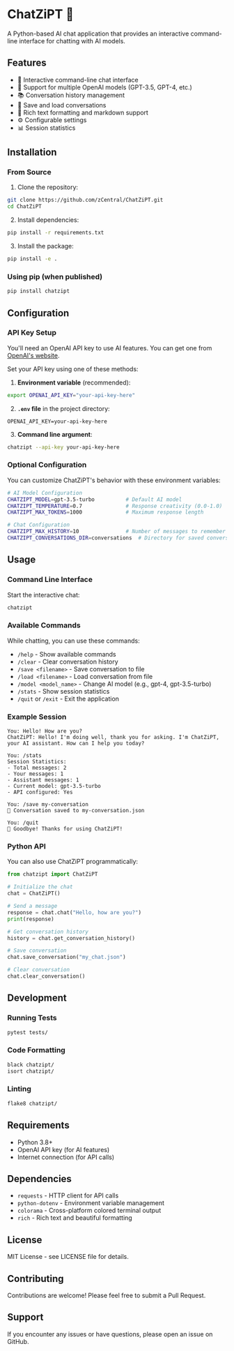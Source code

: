 # ChatZiPT 🤖

A Python-based AI chat application that provides an interactive command-line interface for chatting with AI models.

## Features

- 💬 Interactive command-line chat interface
- 🧠 Support for multiple OpenAI models (GPT-3.5, GPT-4, etc.)
- 📚 Conversation history management
- 💾 Save and load conversations
- 🎨 Rich text formatting and markdown support
- ⚙️ Configurable settings
- 📊 Session statistics

## Installation

### From Source

1. Clone the repository:
```bash
git clone https://github.com/zCentral/ChatZiPT.git
cd ChatZiPT
```

2. Install dependencies:
```bash
pip install -r requirements.txt
```

3. Install the package:
```bash
pip install -e .
```

### Using pip (when published)

```bash
pip install chatzipt
```

## Configuration

### API Key Setup

You'll need an OpenAI API key to use AI features. You can get one from [OpenAI's website](https://platform.openai.com/api-keys).

Set your API key using one of these methods:

1. **Environment variable** (recommended):
```bash
export OPENAI_API_KEY="your-api-key-here"
```

2. **`.env` file** in the project directory:
```
OPENAI_API_KEY=your-api-key-here
```

3. **Command line argument**:
```bash
chatzipt --api-key your-api-key-here
```

### Optional Configuration

You can customize ChatZiPT's behavior with these environment variables:

```bash
# AI Model Configuration
CHATZIPT_MODEL=gpt-3.5-turbo          # Default AI model
CHATZIPT_TEMPERATURE=0.7              # Response creativity (0.0-1.0)
CHATZIPT_MAX_TOKENS=1000              # Maximum response length

# Chat Configuration
CHATZIPT_MAX_HISTORY=10               # Number of messages to remember
CHATZIPT_CONVERSATIONS_DIR=conversations  # Directory for saved conversations
```

## Usage

### Command Line Interface

Start the interactive chat:

```bash
chatzipt
```

### Available Commands

While chatting, you can use these commands:

- `/help` - Show available commands
- `/clear` - Clear conversation history
- `/save <filename>` - Save conversation to file
- `/load <filename>` - Load conversation from file
- `/model <model_name>` - Change AI model (e.g., gpt-4, gpt-3.5-turbo)
- `/stats` - Show session statistics
- `/quit` or `/exit` - Exit the application

### Example Session

```
You: Hello! How are you?
ChatZiPT: Hello! I'm doing well, thank you for asking. I'm ChatZiPT, your AI assistant. How can I help you today?

You: /stats
Session Statistics:
- Total messages: 2
- Your messages: 1
- Assistant messages: 1
- Current model: gpt-3.5-turbo
- API configured: Yes

You: /save my-conversation
💾 Conversation saved to my-conversation.json

You: /quit
👋 Goodbye! Thanks for using ChatZiPT!
```

### Python API

You can also use ChatZiPT programmatically:

```python
from chatzipt import ChatZiPT

# Initialize the chat
chat = ChatZiPT()

# Send a message
response = chat.chat("Hello, how are you?")
print(response)

# Get conversation history
history = chat.get_conversation_history()

# Save conversation
chat.save_conversation("my_chat.json")

# Clear conversation
chat.clear_conversation()
```

## Development

### Running Tests

```bash
pytest tests/
```

### Code Formatting

```bash
black chatzipt/
isort chatzipt/
```

### Linting

```bash
flake8 chatzipt/
```

## Requirements

- Python 3.8+
- OpenAI API key (for AI features)
- Internet connection (for API calls)

## Dependencies

- `requests` - HTTP client for API calls
- `python-dotenv` - Environment variable management
- `colorama` - Cross-platform colored terminal output
- `rich` - Rich text and beautiful formatting

## License

MIT License - see LICENSE file for details.

## Contributing

Contributions are welcome! Please feel free to submit a Pull Request.

## Support

If you encounter any issues or have questions, please open an issue on GitHub.